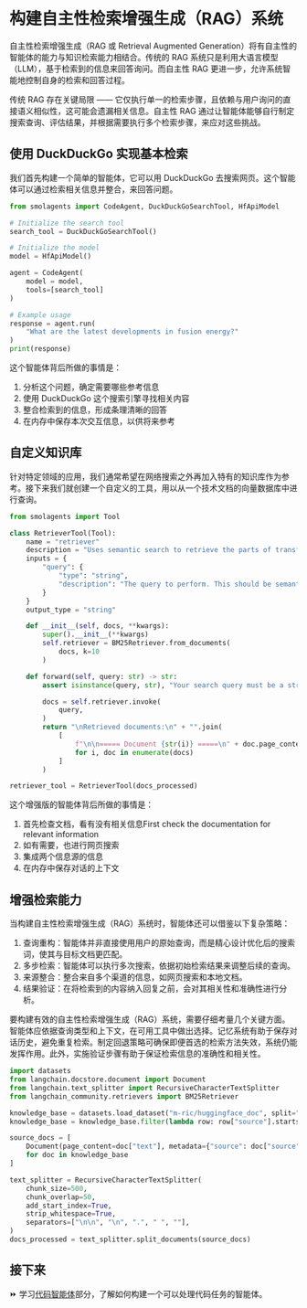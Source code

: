 # 构建自主性检索增强生成（RAG）系统

自主性检索增强生成（RAG 或 Retrieval Augmented Generation）将有自主性的智能体的能力与知识检索能力相结合。传统的 RAG 系统只是利用大语言模型（LLM），基于检索到的信息来回答询问。而自主性 RAG 更进一步，允许系统智能地控制自身的检索和回答过程。

传统 RAG 存在关键局限 —— 它仅执行单一的检索步骤，且依赖与用户询问的直接语义相似性，这可能会遗漏相关信息。自主性 RAG 通过让智能体能够自行制定搜索查询、评估结果，并根据需要执行多个检索步骤，来应对这些挑战。

## 使用 DuckDuckGo 实现基本检索

我们首先构建一个简单的智能体，它可以用 DuckDuckGo 去搜索网页。这个智能体可以通过检索相关信息并整合，来回答问题。

```python
from smolagents import CodeAgent, DuckDuckGoSearchTool, HfApiModel

# Initialize the search tool
search_tool = DuckDuckGoSearchTool()

# Initialize the model
model = HfApiModel()

agent = CodeAgent(
    model = model,
    tools=[search_tool]
)

# Example usage
response = agent.run(
    "What are the latest developments in fusion energy?"
)
print(response)
```

这个智能体背后所做的事情是：
1. 分析这个问题，确定需要哪些参考信息
2. 使用 DuckDuckGo 这个搜索引擎寻找相关内容
3. 整合检索到的信息，形成条理清晰的回答
4. 在内存中保存本次交互信息，以供将来参考

## 自定义知识库

针对特定领域的应用，我们通常希望在网络搜索之外再加入特有的知识库作为参考。接下来我们就创建一个自定义的工具，用以从一个技术文档的向量数据库中进行查询。

```python
from smolagents import Tool

class RetrieverTool(Tool):
    name = "retriever"
    description = "Uses semantic search to retrieve the parts of transformers documentation that could be most relevant to answer your query."
    inputs = {
        "query": {
            "type": "string",
            "description": "The query to perform. This should be semantically close to your target documents. Use the affirmative form rather than a question.",
        }
    }
    output_type = "string"

    def __init__(self, docs, **kwargs):
        super().__init__(**kwargs)
        self.retriever = BM25Retriever.from_documents(
            docs, k=10
        )

    def forward(self, query: str) -> str:
        assert isinstance(query, str), "Your search query must be a string"

        docs = self.retriever.invoke(
            query,
        )
        return "\nRetrieved documents:\n" + "".join(
            [
                f"\n\n===== Document {str(i)} =====\n" + doc.page_content
                for i, doc in enumerate(docs)
            ]
        )

retriever_tool = RetrieverTool(docs_processed)
```

这个增强版的智能体背后所做的事情是：
1. 首先检查文档，看有没有相关信息First check the documentation for relevant information
2. 如有需要，也进行网页搜索
3. 集成两个信息源的信息
4. 在内存中保存对话的上下文

## 增强检索能力

当构建自主性检索增强生成（RAG）系统时，智能体还可以借鉴以下复杂策略：

1. 查询重构：智能体并非直接使用用户的原始查询，而是精心设计优化后的搜索词，使其与目标文档更匹配。
2. 多步检索：智能体可以执行多次搜索，依据初始检索结果来调整后续的查询。
3. 来源整合：整合来自多个渠道的信息，如网页搜索和本地文档。
4. 结果验证：在将检索到的内容纳入回复之前，会对其相关性和准确性进行分析。

要构建有效的自主性检索增强生成（RAG）系统，需要仔细考量几个关键方面。智能体应依据查询类型和上下文，在可用工具中做出选择。记忆系统有助于保存对话历史，避免重复检索。制定回退策略可确保即便首选的检索方法失效，系统仍能发挥作用。此外，实施验证步骤有助于保证检索信息的准确性和相关性。


```python
import datasets
from langchain.docstore.document import Document
from langchain.text_splitter import RecursiveCharacterTextSplitter
from langchain_community.retrievers import BM25Retriever

knowledge_base = datasets.load_dataset("m-ric/huggingface_doc", split="train")
knowledge_base = knowledge_base.filter(lambda row: row["source"].startswith("huggingface/transformers"))

source_docs = [
    Document(page_content=doc["text"], metadata={"source": doc["source"].split("/")[1]})
    for doc in knowledge_base
]

text_splitter = RecursiveCharacterTextSplitter(
    chunk_size=500,
    chunk_overlap=50,
    add_start_index=True,
    strip_whitespace=True,
    separators=["\n\n", "\n", ".", " ", ""],
)
docs_processed = text_splitter.split_documents(source_docs)
```

## 接下来

⏩ 学习[代码智能体](./code_agents_cn.md)部分，了解如何构建一个可以处理代码任务的智能体。
